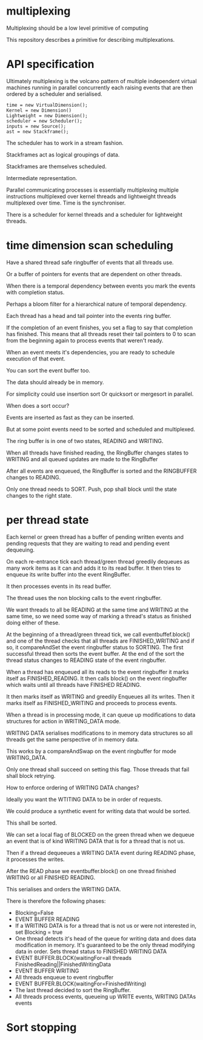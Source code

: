 # multiplexing
Multiplexing should be a low level primitive of computing

This repository describes a primitive for describing multiplexations.

# API specification

Ultimately multiplexing is the volcano pattern of multiple independent virtual machines running in parallel concurrently each raising events that are then ordered by a scheduler and serialised.

```
time = new VirtualDimension();
Kernel = new Dimension()
Lightweight = new Dimension();
scheduler = new Scheduler();
inputs = new Source();
ast = new Stackframe();

```

The scheduler has to work in a stream fashion.

Stackframes act as logical groupings of data.

Stackframes are themselves scheduled.

Intermediate representation.

Parallel communicating processes is essentially multiplexing multiple instructions multiplexed over kernel threads and lightweight threads multiplexed over time. Time is the synchroniser.

There is a scheduler for kernel threads and a scheduler for lightweight threads.

# time dimension scan scheduling

Have a shared thread safe ringbuffer of events that all threads use.

Or a buffer of pointers for events that are dependent on other threads.

When there is a temporal dependency between events you mark the events with completion status.

Perhaps a bloom filter for a hierarchical nature of temporal dependency.

Each thread has a head and tail pointer into the events ring buffer.

If the completion of an event finishes, you set a flag to say that completion has finished. This means that all threads reset their tail pointers to 0 to scan from the beginning again to process events that weren't ready.




When an event meets it's dependencies, you are ready to schedule execution of that event.

You can sort the event buffer too.

The data should already be in memory.

For simplicity could use insertion sort Or quicksort or mergesort in parallel.

When does a sort occur?

Events are inserted as fast as they can be inserted.

But at some point events need to be sorted and scheduled and multiplexed.

The ring buffer is in one of two states, READING and WRITING.

When all threads have finished reading, the RingBuffer changes states to WRITING and all queued updates are made to the RingBuffer

After all events are enqueued, the RingBuffer is sorted and the RINGBUFFER changes to READING.

Only one thread needs to SORT. Push, pop shall block until the state changes to the right state.

# per thread state

Each kernel or green thread has a buffer of pending written events and pending requests that they are waiting to read and pending event dequeuing.



On each re-entrance tick each thread/green thread greedily dequeues as many work items as it can and adds it to its read buffer. It then tries to enqueue its write buffer into the event RingBuffer.

It then processes events in its read buffer.

The thread uses the non blocking calls to the event ringbuffer.

We want threads to all be READING at the same time and WRITING at the same time, so we need some way of marking a thread's status as finished doing either of these.

At the beginning of a thread/green thread tick, we call eventbuffef.block() and one of the thread checks that all threads are FINISHED_WRITING and if so, it compareAndSet the event ringbuffer status to SORTING. The first successful thread then sorts the event buffer. At the end of the sort the thread status changes to READING state of the event ringbuffer.

When a thread has enqueued all its reads to the event ringbuffer it marks itself as FINISHED_READING. It then calls block() on the event ringbuffer which waits until all threads have FINISHED READING.

It then marks itself as WRITING and greedily Enqueues all its writes. Then it marks itself as FINISHED_WRITING and proceeds to process events.

When a thread is in processing mode, it can queue up modifications to data structures for action in WRITING_DATA mode.

WRITING DATA serialises modifications to in memory data structures so all threads get the same perspective of in memory data.

This works by a compareAndSwap on the event ringbuffer for mode WRITING_DATA.

Only one thread shall succeed on setting this flag. Those threads that fail shall block retrying.

How to enforce ordering of WRITING DATA changes?

Ideally you want the WTITING DATA to be in order of requests.

We could produce a synthetic event for writing data that would be sorted.

This shall be sorted.

We can set a local flag of BLOCKED on the green thread when we dequeue an event that is of kind WRITING DATA that is for a thread that is not us.

Then if a thread dequeeues a WRITING DATA event during READING phase, it processes the writes.

After the READ phase we eventbuffer.block() on one thread finished WRITING or all FINISHED READING.

This serialises and orders the WRITING DATA.

There is therefore the following phases:
 * Blocking=False
 * EVENT BUFFER READING
 * If a WRITING DATA is for a thread that is not us or were not interested in, set Blocking = true
 * One thread detects it's head of the queue for writing data and does data modification in memory. It's guaranteed to be the only thread modifying data in order. Sets thread status to FINISHED WRITING DATA
 * EVENT BUFFER.BLOCK(waitingFor=all threads FinishedReading||FinishedWritingData
 * EVENT BUFFER WRITING
 * All threads enqueue to event ringbuffer
 * EVENT BUFFER.BLOCK(waitingFor=FinishedWriting)
 * The last thread decided to sort the RingBuffer.
 * All threads process events, queueing up WRITE events, WRITING DATAs events

# Sort stopping
